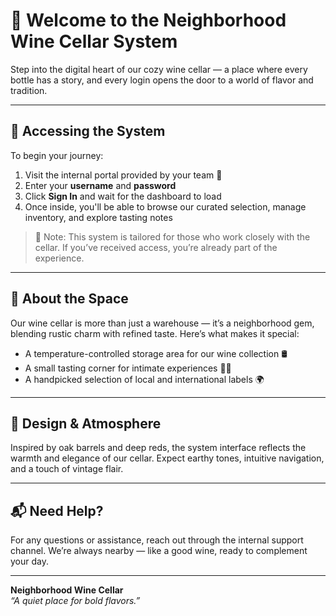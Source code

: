 # 🍷 Welcome to the Neighborhood Wine Cellar System

Step into the digital heart of our cozy wine cellar — a place where every bottle has a story, and every login opens the door to a world of flavor and tradition.

---

## 🔐 Accessing the System

To begin your journey:

1. Visit the internal portal provided by your team 🍇  
2. Enter your **username** and **password**  
3. Click **Sign In** and wait for the dashboard to load  
4. Once inside, you'll be able to browse our curated selection, manage inventory, and explore tasting notes

> 🍾 Note: This system is tailored for those who work closely with the cellar. If you’ve received access, you’re already part of the experience.

---

## 🏡 About the Space

Our wine cellar is more than just a warehouse — it’s a neighborhood gem, blending rustic charm with refined taste. Here’s what makes it special:

- A temperature-controlled storage area for our wine collection 🛢️  
- A small tasting corner for intimate experiences 🍷🧀  
- A handpicked selection of local and international labels 🌍  

---

## 🎨 Design & Atmosphere

Inspired by oak barrels and deep reds, the system interface reflects the warmth and elegance of our cellar. Expect earthy tones, intuitive navigation, and a touch of vintage flair.

---

## 📬 Need Help?

For any questions or assistance, reach out through the internal support channel. We’re always nearby — like a good wine, ready to complement your day.

---

**Neighborhood Wine Cellar**  
_“A quiet place for bold flavors.”_
